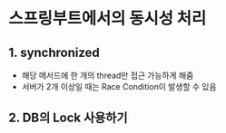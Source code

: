 # 스프링부트에서의 동시성 처리

## 1. synchronized

- 해당 메서드에 한 개의 thread만 접근 가능하게 해줌
- 서버가 2개 이상일 때는 Race Condition이 발생할 수 있음

## 2. DB의 Lock 사용하기
